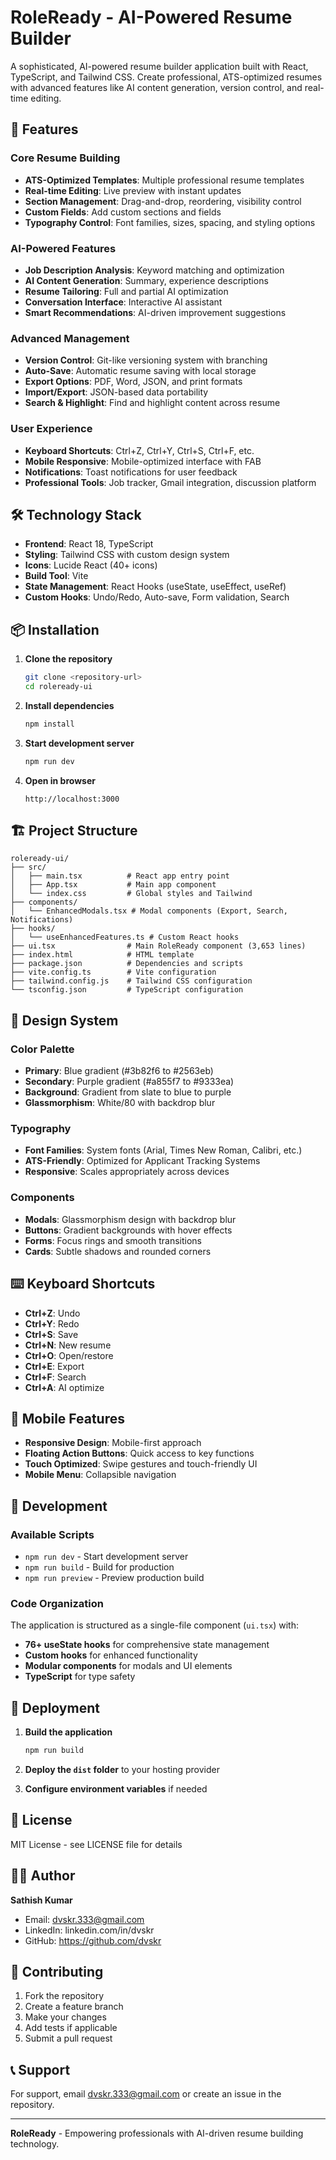 # RoleReady - AI-Powered Resume Builder

A sophisticated, AI-powered resume builder application built with React, TypeScript, and Tailwind CSS. Create professional, ATS-optimized resumes with advanced features like AI content generation, version control, and real-time editing.

## 🚀 Features

### Core Resume Building
- **ATS-Optimized Templates**: Multiple professional resume templates
- **Real-time Editing**: Live preview with instant updates
- **Section Management**: Drag-and-drop, reordering, visibility control
- **Custom Fields**: Add custom sections and fields
- **Typography Control**: Font families, sizes, spacing, and styling options

### AI-Powered Features
- **Job Description Analysis**: Keyword matching and optimization
- **AI Content Generation**: Summary, experience descriptions
- **Resume Tailoring**: Full and partial AI optimization
- **Conversation Interface**: Interactive AI assistant
- **Smart Recommendations**: AI-driven improvement suggestions

### Advanced Management
- **Version Control**: Git-like versioning system with branching
- **Auto-Save**: Automatic resume saving with local storage
- **Export Options**: PDF, Word, JSON, and print formats
- **Import/Export**: JSON-based data portability
- **Search & Highlight**: Find and highlight content across resume

### User Experience
- **Keyboard Shortcuts**: Ctrl+Z, Ctrl+Y, Ctrl+S, Ctrl+F, etc.
- **Mobile Responsive**: Mobile-optimized interface with FAB
- **Notifications**: Toast notifications for user feedback
- **Professional Tools**: Job tracker, Gmail integration, discussion platform

## 🛠️ Technology Stack

- **Frontend**: React 18, TypeScript
- **Styling**: Tailwind CSS with custom design system
- **Icons**: Lucide React (40+ icons)
- **Build Tool**: Vite
- **State Management**: React Hooks (useState, useEffect, useRef)
- **Custom Hooks**: Undo/Redo, Auto-save, Form validation, Search

## 📦 Installation

1. **Clone the repository**
   ```bash
   git clone <repository-url>
   cd roleready-ui
   ```

2. **Install dependencies**
   ```bash
   npm install
   ```

3. **Start development server**
   ```bash
   npm run dev
   ```

4. **Open in browser**
   ```
   http://localhost:3000
   ```

## 🏗️ Project Structure

```
roleready-ui/
├── src/
│   ├── main.tsx          # React app entry point
│   ├── App.tsx           # Main app component
│   └── index.css         # Global styles and Tailwind
├── components/
│   └── EnhancedModals.tsx # Modal components (Export, Search, Notifications)
├── hooks/
│   └── useEnhancedFeatures.ts # Custom React hooks
├── ui.tsx                # Main RoleReady component (3,653 lines)
├── index.html            # HTML template
├── package.json          # Dependencies and scripts
├── vite.config.ts        # Vite configuration
├── tailwind.config.js    # Tailwind CSS configuration
└── tsconfig.json         # TypeScript configuration
```

## 🎨 Design System

### Color Palette
- **Primary**: Blue gradient (#3b82f6 to #2563eb)
- **Secondary**: Purple gradient (#a855f7 to #9333ea)
- **Background**: Gradient from slate to blue to purple
- **Glassmorphism**: White/80 with backdrop blur

### Typography
- **Font Families**: System fonts (Arial, Times New Roman, Calibri, etc.)
- **ATS-Friendly**: Optimized for Applicant Tracking Systems
- **Responsive**: Scales appropriately across devices

### Components
- **Modals**: Glassmorphism design with backdrop blur
- **Buttons**: Gradient backgrounds with hover effects
- **Forms**: Focus rings and smooth transitions
- **Cards**: Subtle shadows and rounded corners

## ⌨️ Keyboard Shortcuts

- **Ctrl+Z**: Undo
- **Ctrl+Y**: Redo
- **Ctrl+S**: Save
- **Ctrl+N**: New resume
- **Ctrl+O**: Open/restore
- **Ctrl+E**: Export
- **Ctrl+F**: Search
- **Ctrl+A**: AI optimize

## 📱 Mobile Features

- **Responsive Design**: Mobile-first approach
- **Floating Action Buttons**: Quick access to key functions
- **Touch Optimized**: Swipe gestures and touch-friendly UI
- **Mobile Menu**: Collapsible navigation

## 🔧 Development

### Available Scripts

- `npm run dev` - Start development server
- `npm run build` - Build for production
- `npm run preview` - Preview production build

### Code Organization

The application is structured as a single-file component (`ui.tsx`) with:
- **76+ useState hooks** for comprehensive state management
- **Custom hooks** for enhanced functionality
- **Modular components** for modals and UI elements
- **TypeScript** for type safety

## 🚀 Deployment

1. **Build the application**
   ```bash
   npm run build
   ```

2. **Deploy the `dist` folder** to your hosting provider

3. **Configure environment variables** if needed

## 📄 License

MIT License - see LICENSE file for details

## 👨‍💻 Author

**Sathish Kumar**
- Email: dvskr.333@gmail.com
- LinkedIn: linkedin.com/in/dvskr
- GitHub: https://github.com/dvskr

## 🤝 Contributing

1. Fork the repository
2. Create a feature branch
3. Make your changes
4. Add tests if applicable
5. Submit a pull request

## 📞 Support

For support, email dvskr.333@gmail.com or create an issue in the repository.

---

**RoleReady** - Empowering professionals with AI-driven resume building technology.
